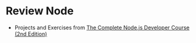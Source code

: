 # Review Node

* Projects and Exercises from [The Complete Node.js Developer Course (2nd Edition)](https://www.udemy.com/the-complete-nodejs-developer-course-2/learn/v4/overview)

